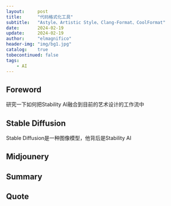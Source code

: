 ```yaml
---
layout:     post
title:      "代码格式化工具"
subtitle:   "Astyle、Artistic Style、Clang-Format、CoolFormat"
date:       2024-02-19
update:     2024-02-19
author:     "elmagnifico"
header-img: "img/bg1.jpg"
catalog:    true
tobecontinued: false
tags:
    - AI
---
```


## Foreword

研究一下如何把Stability AI融合到目前的艺术设计的工作流中



## Stable Diffusion

Stable Diffusion是一种图像模型，他背后是Stability AI



## Midjounery



## Summary



## Quote

> 

